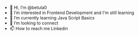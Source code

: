 - 👋 Hi, I’m @betula0
- 👀 I’m interested in Frontend Development and I'm still learning 
- 🌱 I’m currently learning Java Script Basics
- 💞️ I’m looking to connect
- 📫 How to reach me Linkedin


<!---
betula0/betula0 is a ✨ special ✨ repository because its `README.md` (this file) appears on your GitHub profile.
You can click the Preview link to take a look at your changes.
--->
